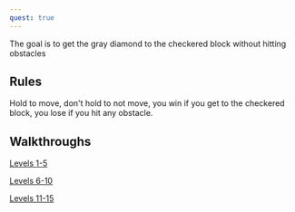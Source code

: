 ```yaml
---
quest: true
---
```


The goal is to get the gray diamond to the checkered block without hitting obstacles

## Rules
Hold to move, don't hold to not move, you win if you get to the checkered block, you lose if you hit any obstacle.

## Walkthroughs
[Levels 1-5](https://www.google.com/url?sa=t&rct=j&q=&esrc=s&source=web&cd=&cad=rja&uact=8&ved=2ahUKEwjf9omhtfHyAhVCMd4KHYSXCXgQwqsBegQIBxAB&url=https%3A%2F%2Fwww.youtube.com%2Fwatch%3Fv%3DNnaO3gr8arc&usg=AOvVaw1EJV8ogYAanAJNWIqO2Lm7)

[Levels 6-10](https://www.google.com/url?sa=t&rct=j&q=&esrc=s&source=web&cd=&cad=rja&uact=8&ved=2ahUKEwjf9omhtfHyAhVCMd4KHYSXCXgQwqsBegQICBAB&url=https%3A%2F%2Fwww.youtube.com%2Fwatch%3Fv%3DpZu-Q_-Ntto&usg=AOvVaw15UOwCkO-fQcPfZGikbgfv)

[Levels 11-15](https://www.google.com/url?sa=t&rct=j&q=&esrc=s&source=video&cd=&cad=rja&uact=8&ved=2ahUKEwjT8Y_EtfHyAhWNQPUHHV8GDZIQtwJ6BAgKEAM&url=https%3A%2F%2Fwww.youtube.com%2Fwatch%3Fv%3DgCWa5uan1hk&usg=AOvVaw3XPoGaRNasuM1wKuH0ON84)